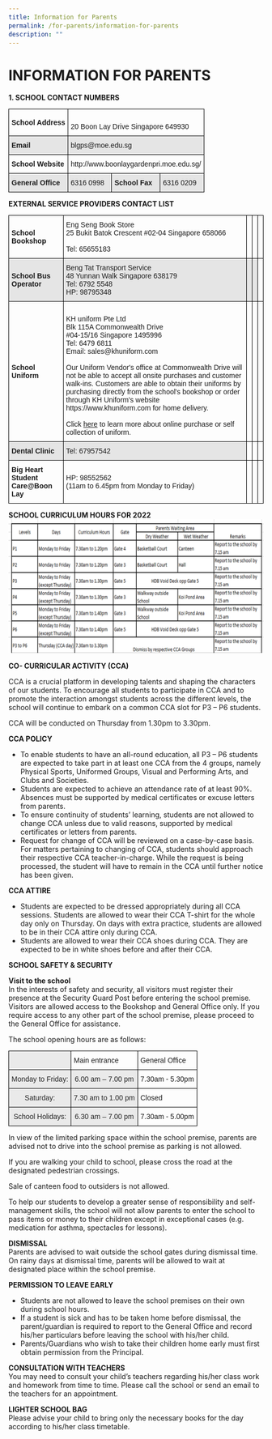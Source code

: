 ```yaml
---
title: Information for Parents
permalink: /for-parents/information-for-parents
description: ""
---
```

# INFORMATION FOR PARENTS
**1. SCHOOL CONTACT NUMBERS**

<style type="text/css">
.tg  {border-collapse:collapse;border-spacing:0;}
.tg td{border-color:black;border-style:solid;border-width:1px;font-family:Arial, sans-serif;font-size:14px;
  overflow:hidden;padding:10px 5px;word-break:normal;}
.tg th{border-color:black;border-style:solid;border-width:1px;font-family:Arial, sans-serif;font-size:14px;
  font-weight:normal;overflow:hidden;padding:10px 5px;word-break:normal;}
.tg .tg-cly1{text-align:left;vertical-align:middle}
.tg .tg-e4a5{background-color:#E5E5E5;font-weight:bold;text-align:left;vertical-align:middle}
.tg .tg-yla0{font-weight:bold;text-align:left;vertical-align:middle}
.tg .tg-0lax{text-align:left;vertical-align:top}
.tg .tg-faf8{background-color:#E5E5E5;text-align:left;vertical-align:middle}
</style>
<table class="tg">
<thead>
  <tr>
    <th class="tg-yla0"><span style="font-weight:700">School Address</span></th>
    <th class="tg-0lax" colspan="3"><br>20 Boon Lay Drive Singapore 649930<br></th>
  </tr>
</thead>
<tbody>
  <tr>
    <td class="tg-e4a5"><span style="font-weight:700">Email</span></td>
    <td class="tg-faf8" colspan="3">blgps@moe.edu.sg</td>
  </tr>
  <tr>
    <td class="tg-yla0"><span style="font-weight:700">School Website</span></td>
    <td class="tg-cly1" colspan="3">http://www.boonlaygardenpri.moe.edu.sg/</td>
  </tr>
  <tr>
    <td class="tg-e4a5"><span style="font-weight:700"> General Office</span></td>
    <td class="tg-faf8">6316 0998 </td>
    <td class="tg-e4a5"><span style="font-weight:700"> School Fax</span></td>
    <td class="tg-faf8"> 6316 0209</td>
  </tr>
</tbody>
</table>

**EXTERNAL SERVICE PROVIDERS CONTACT LIST**
<style type="text/css">
.tg  {border-collapse:collapse;border-spacing:0;}
.tg td{border-color:black;border-style:solid;border-width:1px;font-family:Arial, sans-serif;font-size:14px;
  overflow:hidden;padding:10px 5px;word-break:normal;}
.tg th{border-color:black;border-style:solid;border-width:1px;font-family:Arial, sans-serif;font-size:14px;
  font-weight:normal;overflow:hidden;padding:10px 5px;word-break:normal;}
.tg .tg-cly1{text-align:left;vertical-align:middle}
.tg .tg-1wig{font-weight:bold;text-align:left;vertical-align:top}
.tg .tg-e4a5{background-color:#E5E5E5;font-weight:bold;text-align:left;vertical-align:middle}
.tg .tg-9678{background-color:#E5E5E5;text-align:left;vertical-align:top}
.tg .tg-yla0{font-weight:bold;text-align:left;vertical-align:middle}
.tg .tg-0lax{text-align:left;vertical-align:top}
.tg .tg-faf8{background-color:#E5E5E5;text-align:left;vertical-align:middle}
</style>
<table class="tg">
<thead>
  <tr>
    <th class="tg-yla0"><span style="font-weight:700">School Bookshop</span></th>
    <th class="tg-0lax">Eng Seng Book Store<br>25 Bukit Batok Crescent #02-04 Singapore 658066<br><br>Tel: 65655183<br></th>
    <th class="tg-0lax"></th>
    <th class="tg-0lax"></th>
    <th class="tg-0lax"></th>
  </tr>
</thead>
<tbody>
  <tr>
    <td class="tg-e4a5"><span style="font-weight:700">School Bus Operator</span></td>
    <td class="tg-faf8">Beng Tat Transport Service<br>48 Yunnan Walk Singapore 638179<br>Tel: 6792 5548<br>HP: 98795348<br></td>
    <td class="tg-faf8"></td>
    <td class="tg-9678"></td>
    <td class="tg-0lax"></td>
  </tr>
  <tr>
    <td class="tg-yla0"><span style="font-weight:700">School Uniform</span></td>
    <td class="tg-0lax"><br>KH uniform Pte Ltd<br>Blk 115A Commonwealth Drive<br>#04-15/16 Singapore 1495996<br>Tel: 6479 6811<br>Email: sales@khuniform.com<br><br>Our Uniform Vendor's office at Commonwealth Drive will not be able to accept all onsite purchases and customer walk-ins. Customers are able to obtain their uniforms by purchasing directly from the school's bookshop or order through KH Uniform's website https://www.khuniform.com for home delivery.<br><br>Click <a href="[](/files/blgps_Uniform%20Order.pdf)">here</a> to learn more about online purchase or self collection of uniform.</td>
    <td class="tg-0lax"></td>
    <td class="tg-cly1"></td>
    <td class="tg-cly1"></td>
  </tr>
  <tr>
    <td class="tg-e4a5"><span style="font-weight:700"> Dental Clinic</span></td>
    <td class="tg-faf8">Tel: 67957542 </td>
    <td class="tg-0lax"></td>
    <td class="tg-0lax"></td>
    <td class="tg-0lax"></td>
  </tr>
  <tr>
    <td class="tg-1wig">Big Heart Student Care@Boon Lay </td>
    <td class="tg-cly1">HP: 98552562<br>(11am to 6.45pm from Monday to Friday)</td>
    <td class="tg-0lax"></td>
    <td class="tg-0lax"></td>
    <td class="tg-0lax"></td>
  </tr>
</tbody>
</table>

**SCHOOL CURRICULUM HOURS FOR 2022**
![](/images/new%20curri.png)

**CO- CURRICULAR ACTIVITY (CCA)**

CCA is a crucial platform in developing talents and shaping the characters of our students. To encourage all students to participate in CCA and to promote the interaction amongst students across the different levels, the school will continue to embark on a common CCA slot for P3 – P6 students.

CCA will be conducted on Thursday from 1.30pm to 3.30pm. 

**CCA POLICY**

* To enable students to have an all-round education, all P3 – P6 students are expected to take part in at least one CCA from the 4 groups, namely Physical Sports, Uniformed Groups, Visual and Performing Arts, and Clubs and Societies.
* Students are expected to achieve an attendance rate of at least 90%. Absences must be supported by medical certificates or excuse letters from parents.
* To ensure continuity of students’ learning, students are not allowed to change CCA unless due to valid reasons, supported by medical certificates or letters from parents.
* Request for change of CCA will be reviewed on a case-by-case basis. For matters pertaining to changing of CCA, students should approach their respective CCA teacher-in-charge. While the request is being processed, the student will have to remain in the CCA until further notice has been given.

**CCA ATTIRE**

* Students are expected to be dressed appropriately during all CCA sessions. Students are allowed to wear their CCA T-shirt for the whole day only on Thursday. On days with extra practice, students are allowed to be in their CCA attire only during CCA.
* Students are allowed to wear their CCA shoes during CCA. They are expected to be in white shoes before and after their CCA.

**SCHOOL SAFETY & SECURITY**

**Visit to the school**<br>
In the interests of safety and security, all visitors must register their presence at the Security Guard Post before entering the school premise.  Visitors are allowed access to the Bookshop and General Office only.  If you require access to any other part of the school premise, please proceed to the General Office for assistance.

The school opening hours are as follows:
<style type="text/css">
.tg  {border-collapse:collapse;border-spacing:0;}
.tg td{border-color:black;border-style:solid;border-width:1px;font-family:Arial, sans-serif;font-size:14px;
  overflow:hidden;padding:10px 5px;word-break:normal;}
.tg th{border-color:black;border-style:solid;border-width:1px;font-family:Arial, sans-serif;font-size:14px;
  font-weight:normal;overflow:hidden;padding:10px 5px;word-break:normal;}
.tg .tg-ii8k{background-color:#EAEAEA;color:#222;text-align:center;vertical-align:top}
.tg .tg-0lax{text-align:left;vertical-align:top}
.tg .tg-ku5w{background-color:#EAEAEA;color:#222;text-align:center;vertical-align:middle}
</style>
<table class="tg">
<thead>
  <tr>
    <th class="tg-ii8k"></th>
    <th class="tg-0lax">Main entrance</th>
    <th class="tg-0lax">General Office</th>
  </tr>
</thead>
<tbody>
  <tr>
    <td class="tg-ku5w"><span style="color:#222;background-color:#EAEAEA">Monday to Friday: </span></td>
    <td class="tg-ku5w"><span style="color:#222;background-color:#EAEAEA">6.00 am – 7.00 pm</span></td>
    <td class="tg-0lax">7.30am - 5.30pm</td>
  </tr>
  <tr>
    <td class="tg-ii8k">Saturday:</td>
    <td class="tg-ii8k">7.30 am to 1.00 pm</td>
    <td class="tg-0lax">Closed</td>
  </tr>
  <tr>
    <td class="tg-ii8k">School Holidays:</td>
    <td class="tg-ii8k">6.30 am – 7.00 pm</td>
    <td class="tg-0lax">7.30am - 5.00pm</td>
  </tr>
</tbody>
</table>

In view of the limited parking space within the school premise, parents are advised not to drive into the school premise as parking is not allowed.

 If you are walking your child to school, please cross the road at the designated pedestrian crossings.

 Sale of canteen food to outsiders is not allowed.

 To help our students to develop a greater sense of responsibility and self-management skills, the school will not allow parents to enter the school to pass items or money to their children except in exceptional cases (e.g. medication for asthma, spectacles for lessons).
 
 **DISMISSAL**<br>
Parents are advised to wait outside the school gates during dismissal time.
On rainy days at dismissal time, parents will be allowed to wait at designated place within the school premise.

**PERMISSION TO LEAVE EARLY**

* Students are not allowed to leave the school premises on their own during school hours.
* If a student is sick and has to be taken home before dismissal, the parent/guardian is required to report to the General Office and record his/her particulars before leaving the school with his/her child.
* Parents/Guardians who wish to take their children home early must first obtain permission from the Principal.

**CONSULTATION WITH TEACHERS**<br>
You may need to consult your child’s teachers regarding his/her class work and homework from time to time. 
Please call the school or send an email to the teachers for an appointment.

**LIGHTER SCHOOL BAG**<br>
Please advise your child to bring only the necessary books for the day according to his/her class timetable.
